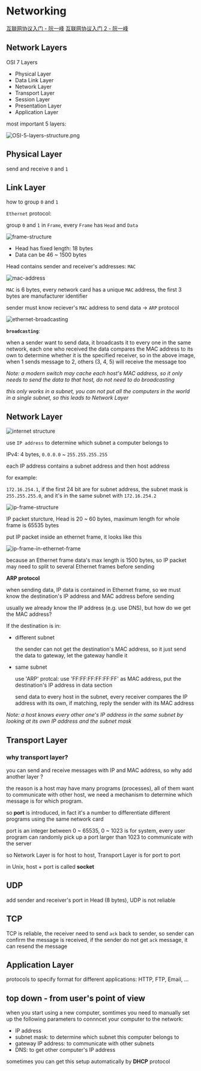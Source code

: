 # Networking

[互联网协议入门 - 阮一峰](http://www.ruanyifeng.com/blog/2012/05/internet_protocol_suite_part_i.html)
[互联网协议入门 2 - 阮一峰](http://www.ruanyifeng.com/blog/2012/06/internet_protocol_suite_part_ii.html)

## Network Layers

OSI 7 Layers

- Physical Layer
- Data Link Layer
- Network Layer
- Transport Layer
- Session Layer
- Presentation Layer
- Application Layer

most important 5 layers:

![OSI-5-layers-structure.png](./images/network_OSI-5-layers-structure.png)

## Physical Layer

send and receive `0` and `1`

## Link Layer

how to group `0` and `1`

`Ethernet` protocol:

group `0` and `1` in `Frame`, every `Frame` has `Head` and `Data`

![frame-structure](./images/network_network-frame-structure.png)

- Head has fixed length: 18 bytes
- Data can be 46 ~ 1500 bytes

Head contains sender and receiver's addresses: `MAC`

![mac-address](./images/network_mac-address.png)

`MAC` is 6 bytes, every network card has a unique `MAC` address, the first 3 bytes are manufacturer identifier

sender must know reciever's `MAC` address to send data -> `ARP` protocol

![ethernet-broadcasting](./images/network_ethernet-broadcasting.png)

**`broadcasting`**:

when a sender want to send data, it broadcasts it to every one in the same network, each one who received the data compares the MAC address to its own to determine whether it is the specified receiver, so in the above image, when 1 sends message to 2, others (3, 4, 5) will receive the message too

_Note: a modern switch may cache each host's MAC address, so it only needs to send the data to that host, do not need to do broadcasting_

_this only works in a subnet, you can not put all the computers in the world in a single subnet, so this leads to Network Layer_

## Network Layer

![internet structure](./images/network_internet-structure.png)

use `IP address` to determine which subnet a computer belongs to

IPv4: 4 bytes, `0.0.0.0` ~ `255.255.255.255`

each IP address contains a subnet address and then host address

for example:

`172.16.254.1`, if the first 24 bit are for subnet address, the subnet mask is `255.255.255.0`, and it's in the same subnet with `172.16.254.2`

![ip-frame-structure](./images/network_ip-frame-structure.png)

IP packet sturcture, Head is 20 ~ 60 bytes, maximum length for whole frame is 65535 bytes

put IP packet inside an ethernet frame, it looks like this

![ip-frame-in-ethernet-frame](./images/network_ip-frame-in-ethernet-frame.png)

because an Ethernet frame data's max length is 1500 bytes, so IP packet may need to split to several Ethernet frames before sending

**ARP protocol**

when sending data, IP data is contained in Ethernet frame, so we must know the destination's IP address and MAC address before sending

usually we already know the IP address (e.g. use DNS), but how do we get the MAC address?

If the destination is in:

- different subnet

  the sender can not get the destination's MAC address, so it just send the data to gateway, let the gateway handle it

- same subnet

  use 'ARP' protcal: use 'FF:FF:FF:FF:FF:FF' as MAC address, put the destination's IP address in data section

  send data to every host in the subnet, every receiver compares the IP address with its own, if matching, reply the sender with its MAC address

*Note: a host knows every other one's IP address in the same subnet by looking at its own IP address and the subnet mask*

## Transport Layer

### why transport layer?

you can send and receive messages with IP and MAC address, so why add another layer ?

the reason is a host may have many programs (processes), all of them want to communicate with other host, we need a mechanism to determine which message is for which program.

so **port** is introduced, in fact it's a number to differentiate different programs using the same network card

port is an integer between 0 ~ 65535, 0 ~ 1023 is for system, every user program can randomly pick up a port larger than 1023 to communicate with the server

so Network Layer is for host to host, Transport Layer is for port to port

in Unix, host + port is called **socket**

## UDP

add sender and receiver's port in Head (8 bytes), UDP is not reliable

## TCP

TCP is reliable, the receiver need to send `ack` back to sender, so sender can confirm the message is received, if the sender do not get `ack` message, it can resend the message

## Application Layer

protocols to specify format for different applications: HTTP, FTP, Email, ...

## top down - from user's point of view

when you start using a new computer, somtimes you need to manually set up the following parameters to connncet your computer to the network:

- IP address
- subnet mask: to determine which subnet this computer belongs to
- gateway IP address: to communicate with other subnets
- DNS: to get other computer's IP address

sometimes you can get this setup automatically by **DHCP** protocol
